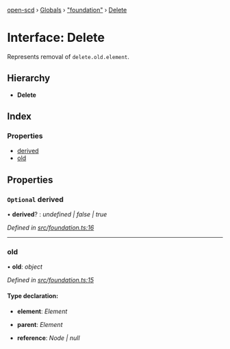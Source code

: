 [open-scd](../README.md) › [Globals](../globals.md) › ["foundation"](../modules/_foundation_.md) › [Delete](_foundation_.delete.md)

# Interface: Delete

Represents removal of `delete.old.element`.

## Hierarchy

* **Delete**

## Index

### Properties

* [derived](_foundation_.delete.md#optional-derived)
* [old](_foundation_.delete.md#old)

## Properties

### `Optional` derived

• **derived**? : *undefined | false | true*

*Defined in [src/foundation.ts:16](https://github.com/openscd/open-scd/blob/56480b8/src/foundation.ts#L16)*

___

###  old

• **old**: *object*

*Defined in [src/foundation.ts:15](https://github.com/openscd/open-scd/blob/56480b8/src/foundation.ts#L15)*

#### Type declaration:

* **element**: *Element*

* **parent**: *Element*

* **reference**: *Node | null*
